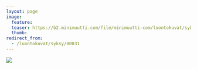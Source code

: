 ```yaml
---
layout: page
image:
  feature:
  teaser: https://b2.minimuutti.com/file/minimuutti-com/luontokuvat/syksy/DSC14429-245px.jpg
  thumb:
redirect_from:
  - /luontokuvat/syksy/00031
---
```


![](https://b2.minimuutti.com/file/minimuutti-com/luontokuvat/syksy/DSC14429-800px.jpg)
